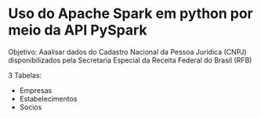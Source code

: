 # Uso do Apache Spark em python por meio da API PySpark
Objetivo: Aaalisar dados do Cadastro Nacional da Pessoa Jurídica (CNPJ) disponibilizados pela Secretaria Especial da Receita Federal do Brasil (RFB)

3 Tabelas: 
* Empresas
*  Estabelecimentos
*  Socios 
